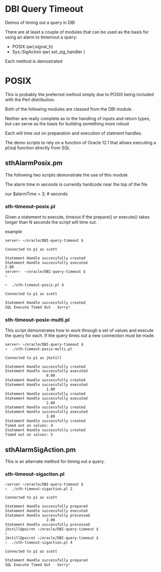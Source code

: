 
# DBI Query Timeout

Demos of timing out a query in DBI

There are at least a couple of modules that can be used as the basis for using an alarm to timemout a query:

  * POSIX qw(:signal_h)
  * Sys::SigAction qw( set_sig_handler )

Each method is demostrated

# POSIX

This is probably the preferred method simply due to POSIX being included with the Perl distribution.

Both of the following modules are classed from the DBI module.

Neither are really complete as to the handling of inputs and return types, but can serve as the basis for building something more robust

Each will time out on preparation and execution of statment handles.

The demo scripts to rely on a function of Oracle 12.1 that allows executing a pl/sql function directly from SQL

## sthAlarmPosix.pm

The following two scripts demonstrate the use of this module

The alarm time in seconds is currently hardcode near the top of the file

  our $alarmTime = 3; # seconds


### sth-timeout-posix.pl

Given a statement to execute, timeout if the prepare() or execute() takes longer than N seconds the script will time out.

example

```bash
server> ~/oracle/DBI-query-timeout $

Connected to p1 as scott

Statement Handle successfully created
Statement Handle successfully executed
2.00
server>  ~/oracle/DBI-query-timeout $
>

>  ./sth-timeout-posix.pl 4

Connected to p1 as scott

Statement Handle successfully created
SQL Execute Timed Out - Sorry!

```

### sth-timeout-posix-multi.pl

This script demonstrates how to work through a set of values and execute the query for each.
If the query times out a new connection must be made.


```bash
server> ~/oracle/DBI-query-timeout $
>  ./sth-timeout-posix-multi.pl

Connected to p1 as jkstill

Statement Handle successfully created
Statement Handle successfully executed
                   0.00
Statement Handle successfully created
Statement Handle successfully executed
                   1.00
Statement Handle successfully created
Statement Handle successfully executed
                   2.00
Statement Handle successfully created
Statement Handle successfully executed
                   3.00
Statement Handle successfully created
Timed out on values: 4
Statement Handle successfully created
Timed out on values: 5
```


## sthAlarmSigAction.pm

This is an alternate method for timing out a query.

### sth-timeout-sigaction.pl

```bash
>server ~/oracle/DBI-query-timeout $
>  ./sth-timeout-sigaction.pl 2

Connected to p1 as scott

Statement Handle successfully prepared
Statement Handle successfully executed
Statement Handle successfully processed
                   2.00
Statement Handle successfully processed
jkstill@poirot ~/oracle/DBI-query-timeout $
>
jkstill@poirot ~/oracle/DBI-query-timeout $
>  ./sth-timeout-sigaction.pl 4

Connected to p1 as scott

Statement Handle successfully prepared
SQL Execute Timed Out - Sorry!
```



